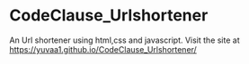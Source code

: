 # CodeClause_Urlshortener
An Url shortener using html,css and javascript.
Visit the site at https://yuvaa1.github.io/CodeClause_Urlshortener/
